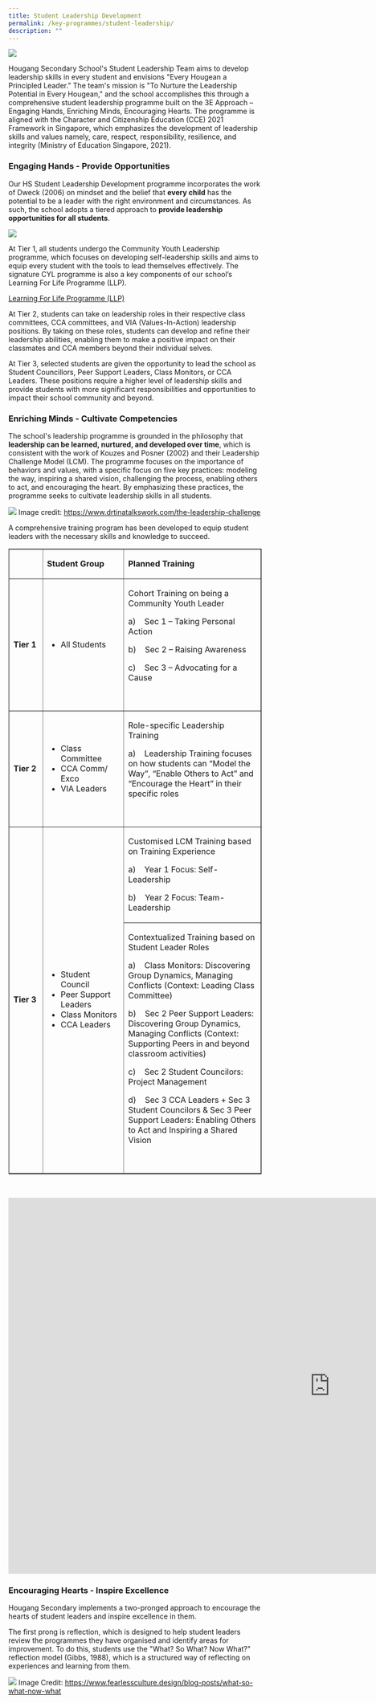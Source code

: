 ```yaml
---
title: Student Leadership Development
permalink: /key-programmes/student-leadership/
description: ""
---
```

![](/images/Student%20Leadership/student%20leadership%201.jpg)

Hougang Secondary School's Student Leadership Team aims to develop leadership skills in every student and envisions "Every Hougean a Principled Leader." The team's mission is "To Nurture the Leadership Potential in Every Hougean," and the school accomplishes this through a comprehensive student leadership programme built on the 3E Approach  – Engaging Hands, Enriching Minds, Encouraging Hearts. The programme is aligned with the Character and Citizenship Education (CCE) 2021 Framework in Singapore, which emphasizes the development of leadership skills and values namely, care,  respect, responsibility, resilience, and integrity (Ministry of Education Singapore, 2021).

### Engaging Hands - Provide Opportunities
Our HS Student Leadership Development programme incorporates the work of Dweck (2006) on mindset and the belief that **every child** has the potential to be a leader with the right environment and circumstances. As such, the school adopts a tiered approach to **provide leadership opportunities for all students**.

![](/images/Student%20Leadership/student%20leadership%202.jpg)

At Tier 1, all students undergo the Community Youth Leadership programme, which focuses on developing self-leadership skills and aims to equip every student with the tools to lead themselves effectively. The signature CYL programme is also a key components of our school’s Learning For Life Programme (LLP). 

[Learning For Life Programme (LLP)](https://www.hougangsec.moe.edu.sg/learning-for-life-programme/)

At Tier 2, students can take on leadership roles in their respective class committees, CCA committees, and VIA (Values-In-Action) leadership positions. By taking on these roles, students can develop and refine their leadership abilities, enabling them to make a positive impact on their classmates and CCA members beyond their individual selves.

At Tier 3, selected students are given the opportunity to lead the school as Student Councillors, Peer Support Leaders, Class Monitors, or CCA Leaders. These positions require a higher level of leadership skills and provide students with more significant responsibilities and opportunities to impact their school community  and beyond.

### Enriching Minds - Cultivate Competencies

The school's leadership programme is grounded in the philosophy that **leadership can be learned, nurtured, and developed over time**, which is consistent with the work of Kouzes and Posner (2002) and their Leadership Challenge Model (LCM). The programme focuses on the importance of behaviors and values, with a specific focus on five key practices: modeling the way, inspiring a shared vision, challenging the process, enabling others to act, and encouraging the heart. By emphasizing these practices, the programme seeks to cultivate leadership skills in all students.

![](/images/Student%20Leadership/student%20leadership%203.jpg)
Image credit: https://www.drtinatalkswork.com/the-leadership-challenge

A comprehensive training program has been developed to equip student leaders with the necessary skills and knowledge to succeed.

<table border="Yes" width="714">
<tbody>
<tr>
<td width="75">
<p><strong>&nbsp;</strong></p>
</td>
<td width="192">
<p><strong>Student Group</strong></p>
</td>
<td width="447">
<p><strong>Planned Training</strong></p>
</td>
</tr>
<tr>
<td width="75">
<p><strong>Tier 1</strong></p>
</td>
<td width="192">
<ul>
<li>All Students</li>
</ul>
</td>
<td width="447">
<p>Cohort Training on being a Community Youth Leader</p>
<p>a)&nbsp;&nbsp;&nbsp; Sec 1 – Taking Personal Action</p>
<p>b)&nbsp;&nbsp;&nbsp; Sec 2 – Raising Awareness</p>
<p>c)&nbsp;&nbsp;&nbsp; Sec 3 – Advocating for a Cause</p>
<p>&nbsp;</p>
</td>
</tr>
<tr>
<td width="75">
<p><strong>Tier 2</strong></p>
</td>
<td width="192">
<ul>
<li>Class Committee</li>
<li>CCA Comm/ Exco</li>
<li>VIA Leaders</li>
</ul>
</td>
<td width="447">
<p>Role-specific Leadership Training</p>
<p>a)&nbsp;&nbsp;&nbsp; Leadership Training focuses on how students can “Model the Way”, “Enable Others to Act” and “Encourage the Heart” in their specific roles</p>
<p>&nbsp;</p>
</td>
</tr>
<tr>
<td rowspan="2" width="75">
<p><strong>Tier 3</strong></p>
</td>
<td rowspan="2" width="192">
<ul>
<li>Student Council</li>
<li>Peer Support Leaders</li>
<li>Class Monitors</li>
<li>CCA Leaders</li>
</ul>
</td>
<td width="447">
<p>Customised LCM Training based on Training Experience</p>
<p>a)&nbsp;&nbsp;&nbsp; Year 1 Focus: Self-Leadership</p>
<p>b)&nbsp;&nbsp;&nbsp; Year 2 Focus: Team-Leadership</p>
</td>
</tr>
<tr>
<td width="447">
<p>Contextualized Training based on Student Leader Roles</p>
<p>a)&nbsp;&nbsp;&nbsp; Class Monitors: Discovering Group Dynamics, Managing Conflicts (Context: Leading Class Committee)</p>
<p>b)&nbsp;&nbsp;&nbsp; Sec 2 Peer Support Leaders: Discovering Group Dynamics, Managing Conflicts (Context: Supporting Peers in and beyond classroom activities)</p>
<p>c)&nbsp;&nbsp;&nbsp; Sec 2 Student Councilors: Project Management</p>
<p>d)&nbsp;&nbsp;&nbsp; Sec 3 CCA Leaders + Sec 3 Student Councilors &amp; Sec 3 Peer Support Leaders: Enabling Others to Act and Inspiring a Shared Vision</p>
<p>&nbsp;</p>
</td>
</tr>
</tbody>
</table>
<p>&nbsp;</p>

<iframe src="https://docs.google.com/presentation/d/e/2PACX-1vRGp3jxF8tSMFTCp0VeG-HnE3pDbNZfQLGMNQbq-6JqfCOSvmpkC3ZhbBCetQzQkVEQsU1bpK_OXiik/embed?start=true&amp;loop=true&amp;delayms=3000" frameborder="0" width="1280" height="749" allowfullscreen="true"></iframe>

### Encouraging Hearts - Inspire Excellence

Hougang Secondary implements a two-pronged approach to encourage the hearts of student leaders and inspire excellence in  them. 

The first prong is reflection, which is designed to help student leaders review the programmes they have organised and identify areas for improvement. To do this, students use the "What? So What? Now What?" reflection model (Gibbs, 1988), which is a structured way of reflecting on experiences and learning from them. 

![](/images/Student%20Leadership/student%20leadership%204.jpg)
Image Credit: https://www.fearlessculture.design/blog-posts/what-so-what-now-what